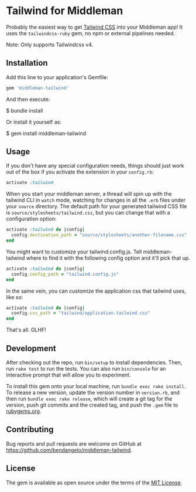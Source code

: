 # Tailwind for Middleman

Probably the easiest way to get [Tailwind CSS](https://tailwindcss.com/) into your Middleman app! It uses the `tailwindcss-ruby` gem, no npm or external pipelines needed.

Note: Only supports Tailwindcss v4.

## Installation

Add this line to your application's Gemfile:

```ruby
gem 'middleman-tailwind'
```

And then execute:

$ bundle install

Or install it yourself as:

$ gem install middleman-tailwind

## Usage

If you don't have any special configuration needs, things should just work out of the box if you activate the extension in your `config.rb`:

```ruby
activate :tailwind
```

When you start your middleman server, a thread will spin up with the tailwind CLI in `watch` mode, watching for changes in all the `.erb` files under your `source` directory. The default path for your generated tailwind CSS file is `source/stylesheets/tailwind.css`, but you can change that with a configuration option:

```ruby
activate :tailwind do |config|
  config.destination_path = "source/stylesheets/another-filename.css"
end
```

You might want to customize your tailwind.config.js. Tell middleman-tailwind where to find it with the following config option and it'll pick that up.

```ruby
activate :tailwind do |config|
  config.config_path = "tailwind.config.js"
end
```

In the same vein, you can customize the application css that tailwind uses, like so:

```ruby
activate :tailwind do |config|
  config.css_path = "tailwind/application.tailwind.css"
end
```

That's all. GLHF!

## Development

After checking out the repo, run `bin/setup` to install dependencies. Then, run `rake test` to run the tests. You can also run `bin/console` for an interactive prompt that will allow you to experiment.

To install this gem onto your local machine, run `bundle exec rake install`. To release a new version, update the version number in `version.rb`, and then run `bundle exec rake release`, which will create a git tag for the version, push git commits and the created tag, and push the `.gem` file to [rubygems.org](https://rubygems.org).

## Contributing

Bug reports and pull requests are welcome on GitHub at https://github.com/bendangelo/middleman-tailwind.

## License

The gem is available as open source under the terms of the [MIT License](https://opensource.org/licenses/MIT).
